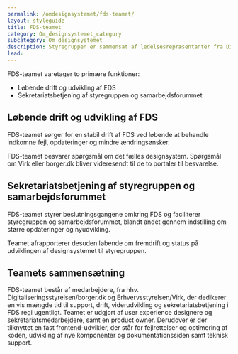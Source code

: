 ```yaml
---
permalink: /omdesignsystemet/fds-teamet/
layout: styleguide
title: FDS-teamet
category: Om_designsystemet_category
subcategory: Om designsystemet
description: Styregruppen er sammensat af ledelsesrepræsentanter fra Digitaliseringsstyrelsen og Erhvervsstyrelsen. Styregruppen bliver betjent af FDS-teamet.
lead:
---
```

<p class="font-lead">FDS-teamet varetager to primære funktioner:</p>
<ul class="font-lead">
    <li>Løbende drift og udvikling af FDS</li>
    <li>Sekretariatsbetjening af styregruppen og samarbejdsforummet</li>
</ul>
<h2 class="h5">Løbende drift og udvikling af FDS</h2>
<p>FDS-teamet sørger for en stabil drift af FDS ved løbende at behandle indkomne fejl, opdateringer og mindre ændringsønsker.</p>
<p>FDS-teamet besvarer spørgsmål om det fælles designsystem. Spørgsmål om Virk eller borger.dk bliver videresendt til de to portaler til besvarelse.</p>
<h2 class="h5">Sekretariatsbetjening af styregruppen og samarbejdsforummet</h2>
<p>FDS-teamet styrer beslutningsgangene omkring FDS og faciliterer styregruppen og samarbejdsforummet, blandt andet gennem indstilling om større opdateringer og nyudvikling.</p>
<p>Teamet afrapporterer desuden løbende om fremdrift og status på udviklingen af designsystemet til styregruppen.</p>
<h2 class="h5">Teamets sammensætning</h2>
<p>FDS-teamet består af medarbejdere, fra hhv. Digitaliseringsstyrelsen/borger.dk og Erhvervsstyrelsen/Virk, der dedikerer en vis mængde tid til support, drift, viderudvikling og sekretariatsbetjening i FDS regi ugentligt. Teamet er udgjort af user experience designere og sekretariatsmedarbejdere, samt en product owner. Derudover er der tilknyttet en fast frontend-udvikler, der står for fejlrettelser og optimering af koden, udvikling af nye komponenter og dokumentationssiden samt teknisk support.</p>
